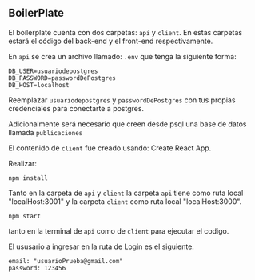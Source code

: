 ## BoilerPlate

El boilerplate cuenta con dos carpetas: `api` y `client`. En estas carpetas estará el código del back-end y el front-end respectivamente.

En `api` se crea un archivo llamado: `.env` que tenga la siguiente forma:

```
DB_USER=usuariodepostgres
DB_PASSWORD=passwordDePostgres
DB_HOST=localhost
```

Reemplazar `usuariodepostgres` y `passwordDePostgres` con tus propias credenciales para conectarte a postgres.

Adicionalmente será necesario que creen desde psql una base de datos llamada `publicaciones`

El contenido de `client` fue creado usando: Create React App.

Realizar: 
```
npm install 
```
Tanto en la carpeta de `api` y `client`
la carpeta `api` tiene como ruta local  "localHost:3001" y la carpeta `client` como ruta local "localHost:3000".
```
npm start 
```
tanto en la terminal de `api` como de `client` para ejecutar el codigo.

El ususario a ingresar en la ruta de Login es el siguiente:
```
email: "usuarioPrueba@gmail.com"
password: 123456
```
